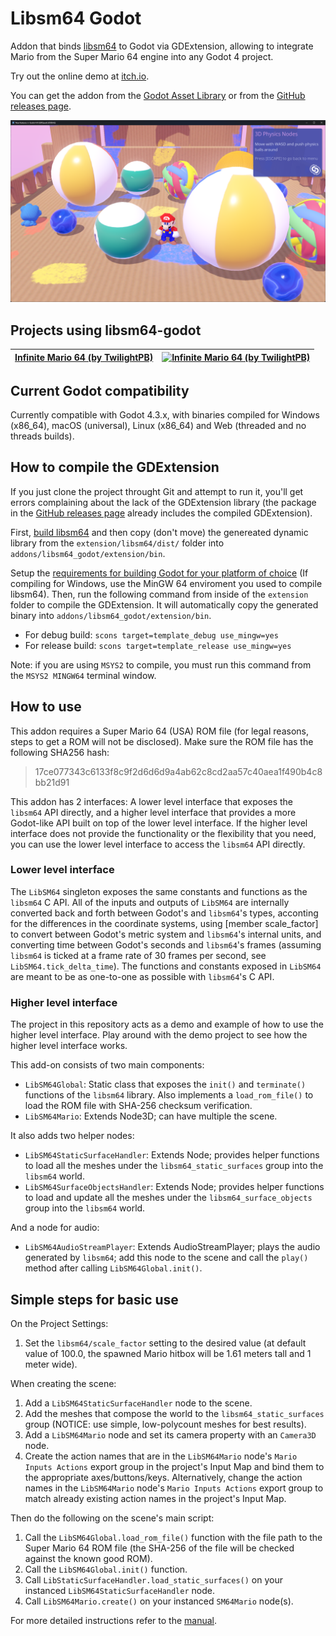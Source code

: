 # Libsm64 Godot

Addon that binds [libsm64](https://github.com/libsm64/libsm64) to Godot via GDExtension, allowing to integrate Mario from the Super Mario 64 engine into any Godot 4 project.

Try out the online demo at [itch.io](https://brawmario.itch.io/libsm64-godot-demo).

You can get the addon from the [Godot Asset Library](https://godotengine.org/asset-library/asset/3653) or from the [GitHub releases page](https://github.com/Brawmario/libsm64-godot/releases).

![SM64 Mario in GDQuest demo](docs/sm64-mario-gdquest-demo.png)

## Projects using libsm64-godot

| [Infinite Mario 64 (by TwilightPB)](https://twilightpb.itch.io/infinite-mario-64) | [![Infinite Mario 64 (by TwilightPB)](https://img.itch.zone/aW1hZ2UvMjU1NjA1Ni8xNTIxMDcwOC5naWY=/original/XL2MU5.gif)](https://twilightpb.itch.io/infinite-mario-64) |
|-------------------------------------------------------------------|------------------------------------------------------------------------------------------------------------------------------------------------------|

## Current Godot compatibility

Currently compatible with Godot 4.3.x, with binaries compiled for Windows (x86_64), macOS (universal), Linux (x86_64) and Web (threaded and no threads builds).

## How to compile the GDExtension

If you just clone the project throught Git and attempt to run it, you'll get errors complaining about the lack of the GDExtension library (the package in the [GitHub releases page](https://github.com/Brawmario/libsm64-godot/releases) already includes the compiled GDExtension).

First, [build libsm64](https://github.com/libsm64/libsm64?tab=readme-ov-file#building-on-windows) and then copy (don't move) the genereated dynamic library from the `extension/libsm64/dist/` folder into `addons/libsm64_godot/extension/bin`.

Setup the [requirements for building Godot for your platform of choice](https://docs.godotengine.org/en/stable/contributing/development/compiling/index.html#toc-devel-compiling) (If compiling for Windows, use the MinGW 64 enviroment you used to compile libsm64). Then, run the following command from inside of the `extension` folder to compile the GDExtension. It will automatically copy the generated binary into `addons/libsm64_godot/extension/bin`.

- For debug build: `scons target=template_debug use_mingw=yes`
- For release build: `scons target=template_release use_mingw=yes`

Note: if you are using `MSYS2` to compile, you must run this command from the `MSYS2 MINGW64` terminal window.

## How to use

This addon requires a Super Mario 64 (USA) ROM file (for legal reasons, steps to get a ROM will not be disclosed). Make sure the ROM file has the following SHA256 hash:

>17ce077343c6133f8c9f2d6d6d9a4ab62c8cd2aa57c40aea1f490b4c8bb21d91

This addon has 2 interfaces: A lower level interface that exposes the `libsm64` API directly, and a higher level interface that provides a more Godot-like API built on top of the lower level interface. If the higher level interface does not provide the functionality or the flexibility that you need, you can use the lower level interface to access the `libsm64` API directly.

### Lower level interface

The `LibSM64` singleton exposes the same constants and functions as the `libsm64` C API. All of the inputs and outputs of `LibSM64` are internally converted back and forth between Godot's and `libsm64`'s types, acconting for the differences in the coordinate systems, using [member scale_factor] to convert between Godot's metric system and `libsm64`'s internal units, and converting time between Godot's seconds and `libsm64`'s frames (assuming `libsm64` is ticked at a frame rate of 30 frames per second, see `LibSM64.tick_delta_time`). The functions and constants exposed in `LibSM64` are meant to be as one-to-one as possible with `libsm64`'s C API.

### Higher level interface

The project in this repository acts as a demo and example of how to use the higher level interface. Play around with the demo project to see how the higher level interface works.

This add-on consists of two main components:

- `LibSM64Global`: Static class that exposes the `init()` and `terminate()` functions of the `libsm64` library. Also implements a `load_rom_file()` to load the ROM file with SHA-256 checksum verification.
- `LibSM64Mario`: Extends Node3D; can have multiple the scene.

It also adds two helper nodes:

- `LibSM64StaticSurfaceHandler`: Extends Node; provides helper functions to load all the meshes under the `libsm64_static_surfaces` group into the `libsm64` world.
- `LibSM64SurfaceObjectsHandler`: Extends Node; provides helper functions to load and update all the meshes under the `libsm64_surface_objects` group into the `libsm64` world.

And a node for audio:

- `LibSM64AudioStreamPlayer`: Extends AudioStreamPlayer; plays the audio generated by `libsm64`; add this node to the scene and call the `play()` method after calling `LibSM64Global.init()`.

## Simple steps for basic use

On the Project Settings:

1. Set the `libsm64/scale_factor` setting to the desired value (at default value of 100.0, the spawned Mario hitbox will be 1.61 meters tall and 1 meter wide).

When creating the scene:

1. Add a `LibSM64StaticSurfaceHandler` node to the scene.
2. Add the meshes that compose the world to the `libsm64_static_surfaces` group (NOTICE: use simple, low-polycount meshes for best results).
3. Add a `LibSM64Mario` node and set its camera property with an `Camera3D` node.
4. Create the action names that are in the `LibSM64Mario` node's `Mario Inputs Actions` export group in the project's Input Map and bind them to the appropriate axes/buttons/keys. Alternatively, change the action names in the `LibSM64Mario` node's `Mario Inputs Actions` export group to match already existing action names in the project's Input Map.

Then do the following on the scene's main script:

1. Call the `LibSM64Global.load_rom_file()` function with the file path to the Super Mario 64 ROM file (the SHA-256 of the file will be checked against the known good ROM).
2. Call the `LibSM64Global.init()` function.
3. Call `LibStaticSurfaceHandler.load_static_surfaces()` on your instanced `LibSM64StaticSurfaceHandler` node.
4. Call `LibSM64Mario.create()` on your instanced `SM64Mario` node(s).

For more detailed instructions refer to the [manual](docs/manual.md).
